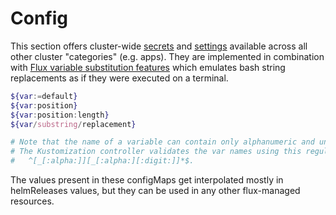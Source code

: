 # Config

This section offers cluster-wide [secrets](https://github.com/kitos9112/k8s-home/tree/main/cluster/config/cluster-secrets.yaml) and [settings](https://github.com/kitos9112/k8s-home/tree/main/cluster/config/cluster-settings.yaml) available across all other cluster "categories" (e.g. apps). They are implemented in combination with [Flux variable substitution features](https://fluxcd.io/docs/components/kustomize/kustomization/#variable-substitution) which emulates bash string replacements as if they were executed on a terminal.

```sh
${var:=default}
${var:position}
${var:position:length}
${var/substring/replacement}

# Note that the name of a variable can contain only alphanumeric and underscore characters.
# The Kustomization controller validates the var names using this regular expression:
#   ^[_[:alpha:]][_[:alpha:][:digit:]]*$.
```

The values present in these configMaps get interpolated mostly in helmReleases values, but they can be used in any other flux-managed resources.
